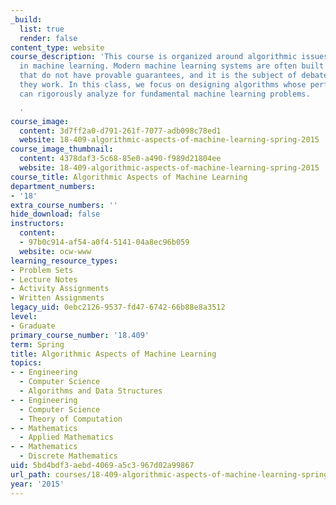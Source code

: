 ```yaml
---
_build:
  list: true
  render: false
content_type: website
course_description: 'This course is organized around algorithmic issues that arise
  in machine learning. Modern machine learning systems are often built on top of algorithms
  that do not have provable guarantees, and it is the subject of debate when and why
  they work. In this class, we focus on designing algorithms whose performance we
  can rigorously analyze for fundamental machine learning problems.

  '
course_image:
  content: 3d7ff2a0-d791-261f-7077-adb098c78ed1
  website: 18-409-algorithmic-aspects-of-machine-learning-spring-2015
course_image_thumbnail:
  content: 4378daf3-5c68-85e0-a490-f989d21804ee
  website: 18-409-algorithmic-aspects-of-machine-learning-spring-2015
course_title: Algorithmic Aspects of Machine Learning
department_numbers:
- '18'
extra_course_numbers: ''
hide_download: false
instructors:
  content:
  - 97b0c914-af54-a0f4-5141-04a8ec96b059
  website: ocw-www
learning_resource_types:
- Problem Sets
- Lecture Notes
- Activity Assignments
- Written Assignments
legacy_uid: 0ebc2126-9537-fd47-6742-66b88e8a3512
level:
- Graduate
primary_course_number: '18.409'
term: Spring
title: Algorithmic Aspects of Machine Learning
topics:
- - Engineering
  - Computer Science
  - Algorithms and Data Structures
- - Engineering
  - Computer Science
  - Theory of Computation
- - Mathematics
  - Applied Mathematics
- - Mathematics
  - Discrete Mathematics
uid: 5bd4bdf3-aebd-4069-a5c3-967d02a99867
url_path: courses/18-409-algorithmic-aspects-of-machine-learning-spring-2015
year: '2015'
---
```

